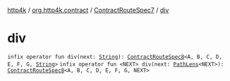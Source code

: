 [http4k](../../index.md) / [org.http4k.contract](../index.md) / [ContractRouteSpec7](index.md) / [div](./div.md)

# div

`infix operator fun div(next: `[`String`](https://kotlinlang.org/api/latest/jvm/stdlib/kotlin/-string/index.html)`): `[`ContractRouteSpec8`](../-contract-route-spec8/index.md)`<A, B, C, D, E, F, G, `[`String`](https://kotlinlang.org/api/latest/jvm/stdlib/kotlin/-string/index.html)`>`
`infix operator fun <NEXT> div(next: `[`PathLens`](../../org.http4k.lens/-path-lens/index.md)`<NEXT>): `[`ContractRouteSpec8`](../-contract-route-spec8/index.md)`<A, B, C, D, E, F, G, NEXT>`